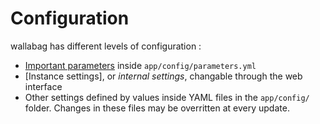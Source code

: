 # Configuration

wallabag has different levels of configuration :
* [Important parameters](parameters.md) inside `app/config/parameters.yml`
* [Instance settings], or *internal settings*, changable through the web interface
* Other settings defined by values inside YAML files in the `app/config/` folder. Changes in these files may be overritten at every update.
